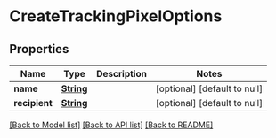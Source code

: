 # CreateTrackingPixelOptions
## Properties

Name | Type | Description | Notes
------------ | ------------- | ------------- | -------------
**name** | [**String**](string) |  | [optional] [default to null]
**recipient** | [**String**](string) |  | [optional] [default to null]

[[Back to Model list]](../README#documentation-for-models) [[Back to API list]](../README#documentation-for-api-endpoints) [[Back to README]](../README)

